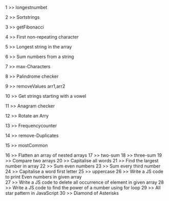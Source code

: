  1 >> longestnumbet
 
 2 >>  Sortstrings
 
 3 >>  getFibonacci
 
 4 >>  First non-repeating character
 
 5 >>  Longest string in the array
 
 6 >>  Sum numbers from a string

 7 >>  max-Characters
 
 8 >>  Palindrome checker
 
 9 >>  removeValues arr1,arr2

 10 >>  Get strings starting with a vowel

 11 >>  Anagram checker

12 >>  Rotate an Arry

13 >>  Frequencycounter

14 >>  remove-Duplicates

15 >>   mostCommon

16 >> Flatten an array of nested arrays
17 >>  two-sum
18 >>  three-sum
19 >>  Compare two arrays
20  >> Capitalise all words
21 >>  Find the largest number in array
22  >>  Sum even numbers
23  >>  Sum every third number
24  >>  Capitalise a word first letter
25  >>  uppercase
26  >>  Write a JS code to print Even numbers in given array  
27  >>  Write a JS code to delete all occurrence of element in given array
28  >>  Write a JS code to find the power of a number using for loop
29  >>  All star pattern in JavaScript
30 >>  Diamond of Asterisks

